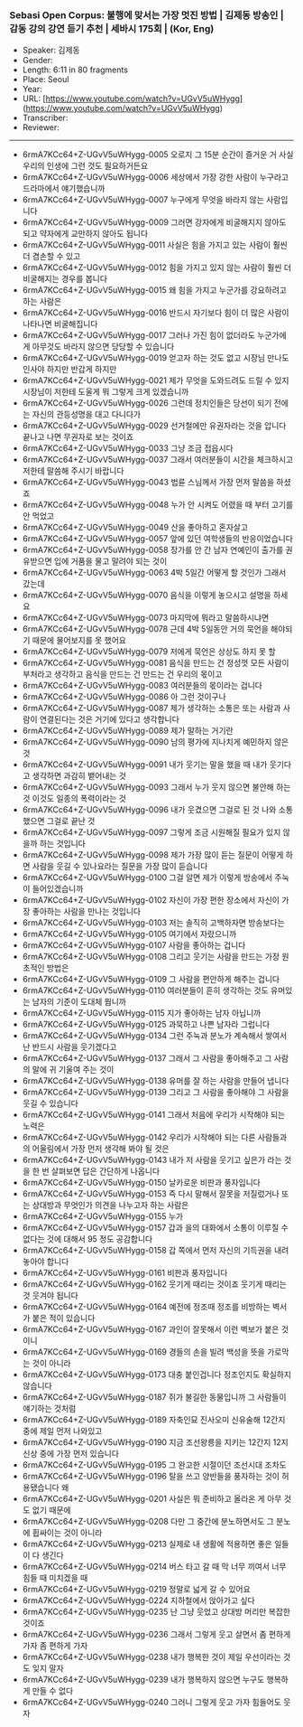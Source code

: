 ### Sebasi Open Corpus: 불행에 맞서는 가장 멋진 방법 | 김제동 방송인 | 감동 강의 강연 듣기 추천 | 세바시 175회 | (Kor, Eng)

- Speaker: 김제동
- Gender: 
- Length: 6:11 in 80 fragments
- Place: Seoul
- Year: 
- URL: [https://www.youtube.com/watch?v=UGvV5uWHygg] (https://www.youtube.com/watch?v=UGvV5uWHygg)
- Transcriber: 
- Reviewer: 

---

- 6rmA7KCc64+Z-UGvV5uWHygg-0005 오로지 그 15분 순간이 즐거운 거 사실 우리의 인생에 그런 것도 필요하거든요
- 6rmA7KCc64+Z-UGvV5uWHygg-0006 세상에서 가장 강한 사람이 누구라고 드라마에서 얘기했습니까
- 6rmA7KCc64+Z-UGvV5uWHygg-0007 누구에게 무엇을 바라지 않는 사람입니다
- 6rmA7KCc64+Z-UGvV5uWHygg-0009 그러면 강자에게 비굴해지지 않아도 되고 약자에게 교만하지 않아도 됩니다
- 6rmA7KCc64+Z-UGvV5uWHygg-0011 사실은 힘을 가지고 있는 사람이 훨씬 더 겸손할 수 있고
- 6rmA7KCc64+Z-UGvV5uWHygg-0012 힘을 가지고 있지 않는 사람이 훨씬 더 비굴해지는 경우를 봅니다
- 6rmA7KCc64+Z-UGvV5uWHygg-0015 왜 힘을 가지고 누군가를 강요하려고 하는 사람은
- 6rmA7KCc64+Z-UGvV5uWHygg-0016 반드시 자기보다 힘이 더 많은 사람이 나타나면 비굴해집니다
- 6rmA7KCc64+Z-UGvV5uWHygg-0017 그러나 가진 힘이 없더라도 누군가에게 아무것도 바라지 않으면 당당할 수 있습니다
- 6rmA7KCc64+Z-UGvV5uWHygg-0019 얻고자 하는 것도 없고 시장님 만나도 인사야 하지만 반갑게 하지만
- 6rmA7KCc64+Z-UGvV5uWHygg-0021 제가 무엇을 도와드려도 드릴 수 있지 시장님이 저한테 도울게 뭐 그렇게 크게 있겠습니까
- 6rmA7KCc64+Z-UGvV5uWHygg-0026 그런데 정치인들은 당선이 되기 전에는 자신의 관등성명을 대고 다니다가
- 6rmA7KCc64+Z-UGvV5uWHygg-0029 선거철에만 유권자라는 것을 압니다 끝나고 나면 무권자로 보는 것이죠
- 6rmA7KCc64+Z-UGvV5uWHygg-0033 그냥 조금 접읍시다
- 6rmA7KCc64+Z-UGvV5uWHygg-0037 그래서 여러분들이 시간을 체크하시고 저한테 말씀해 주시기 바랍니다
- 6rmA7KCc64+Z-UGvV5uWHygg-0043 법륜 스님께서 가장 먼저 말씀을 하셨죠
- 6rmA7KCc64+Z-UGvV5uWHygg-0048 누가 안 시켜도 어렸을 때 부터 고기를 안 먹었고
- 6rmA7KCc64+Z-UGvV5uWHygg-0049 산을 좋아하고 혼자살고
- 6rmA7KCc64+Z-UGvV5uWHygg-0057 앞에 있던 여학생들의 반응이었습니다
- 6rmA7KCc64+Z-UGvV5uWHygg-0058 장가를 안 간 남자 연예인이 출가를 권유받으면 입에 거품을 물고 말려야 되는 것이
- 6rmA7KCc64+Z-UGvV5uWHygg-0063 4박 5일간 어떻게 할 것인가 그래서 갔는데
- 6rmA7KCc64+Z-UGvV5uWHygg-0070 음식을 이렇게 놓으시고 설명을 하세요
- 6rmA7KCc64+Z-UGvV5uWHygg-0073 마지막에 뭐라고 말씀하시냐면
- 6rmA7KCc64+Z-UGvV5uWHygg-0078 근데 4박 5일동안 거의 묵언을 해야되기 때문에 물어보지를 못 했어요
- 6rmA7KCc64+Z-UGvV5uWHygg-0079 저에게 묵언은 상상도 하지 못 할
- 6rmA7KCc64+Z-UGvV5uWHygg-0081 음식을 만드는 건 정성껏 모든 사람이 부처라고 생각하고 음식을 만드는 건 만드는 건 우리의 몫이고
- 6rmA7KCc64+Z-UGvV5uWHygg-0083 여러분들의 몫이라는 겁니다
- 6rmA7KCc64+Z-UGvV5uWHygg-0086 아 그런 것이구나
- 6rmA7KCc64+Z-UGvV5uWHygg-0087 제가 생각하는 소통은 또는 사람과 사람이 연결된다는 것은 거기에 있다고 생각합니다
- 6rmA7KCc64+Z-UGvV5uWHygg-0089 제가 말하는 거기란
- 6rmA7KCc64+Z-UGvV5uWHygg-0090 남의 평가에 지나치게 예민하지 않은 것
- 6rmA7KCc64+Z-UGvV5uWHygg-0091 내가 웃기는 말을 했을 때 내가 웃기다고 생각하면 과감히 뱉어내는 것
- 6rmA7KCc64+Z-UGvV5uWHygg-0093 그래서 누가 웃지 않으면 불안해 하는 것 이것도 일종의 폭력이라는 것
- 6rmA7KCc64+Z-UGvV5uWHygg-0096 내가 웃겼으면 그걸로 된 것 나와 소통했으면 그걸로 끝난 것
- 6rmA7KCc64+Z-UGvV5uWHygg-0097 그렇게 조금 시원해질 필요가 있지 않을까 하는 것입니다
- 6rmA7KCc64+Z-UGvV5uWHygg-0098 제가 가장 많이 듣는 질문이 어떻게 하면 사람을 웃길 수 있나요라는 질문을 가장 많이 듣습니다
- 6rmA7KCc64+Z-UGvV5uWHygg-0100 그걸 알면 제가 이렇게 방송에서 주눅이 들어있겠습니까
- 6rmA7KCc64+Z-UGvV5uWHygg-0102 자신이 가장 편한 장소에서 자신이 가장 좋아하는 사람을 만나는 것입니다
- 6rmA7KCc64+Z-UGvV5uWHygg-0103 저는 솔직히 고백하자면 방송보다는
- 6rmA7KCc64+Z-UGvV5uWHygg-0105 여기에서 자랐으니까
- 6rmA7KCc64+Z-UGvV5uWHygg-0107 사람을 좋아하는 겁니다
- 6rmA7KCc64+Z-UGvV5uWHygg-0108 그리고 웃기는 사람을 만드는 가장 원초적인 방법은
- 6rmA7KCc64+Z-UGvV5uWHygg-0109 그 사람을 편안하게 해주는 겁니다
- 6rmA7KCc64+Z-UGvV5uWHygg-0110 여러분들이 흔히 생각하는 것도 유머있는 남자의 기준이 도대체 뭡니까
- 6rmA7KCc64+Z-UGvV5uWHygg-0115 지가 좋아하는 남자 아닙니까
- 6rmA7KCc64+Z-UGvV5uWHygg-0125 과묵하고 나쁜 남자라 그럽니다
- 6rmA7KCc64+Z-UGvV5uWHygg-0134 그런 주눅과 분노가 계속해서 쌓여서 난 반드시 사람을 웃기겠다고
- 6rmA7KCc64+Z-UGvV5uWHygg-0137 그래서 그 사람을 좋아해주고 그 사람의 말에 귀 기울여 주는 것이
- 6rmA7KCc64+Z-UGvV5uWHygg-0138 유머를 잘 하는 사람을 만들어 냅니다
- 6rmA7KCc64+Z-UGvV5uWHygg-0139 그리고 그 사람을 좋아해야 그 사람을 웃길 수 있습니다
- 6rmA7KCc64+Z-UGvV5uWHygg-0141 그래서 처음에 우리가 시작해야 되는 노력은
- 6rmA7KCc64+Z-UGvV5uWHygg-0142 우리가 시작해야 되는 다른 사람들과의 어울림에서 가장 먼저 생각해 봐야 될 것은
- 6rmA7KCc64+Z-UGvV5uWHygg-0143 내가 저 사람을 웃기고 싶은가 라는 것을 한 번 살펴보면 답은 간단하게 나옵니다
- 6rmA7KCc64+Z-UGvV5uWHygg-0150 날카로운 비판과 풍자입니다
- 6rmA7KCc64+Z-UGvV5uWHygg-0153 즉 다시 말해서 잘못을 저질렀거나 또는 상대방과 무엇인가 의견을 나누고자 하는 사람은
- 6rmA7KCc64+Z-UGvV5uWHygg-0155 누가
- 6rmA7KCc64+Z-UGvV5uWHygg-0157 갑과 을의 대화에서 소통이 이루질 수 없다는 것에 대해서 95 정도 공감합니다
- 6rmA7KCc64+Z-UGvV5uWHygg-0158 갑 쪽에서 먼저 자신의 기득권을 내려 놓아야 합니다
- 6rmA7KCc64+Z-UGvV5uWHygg-0161 비판과 풍자입니다
- 6rmA7KCc64+Z-UGvV5uWHygg-0162 웃기게 때리는 것이죠 웃기게 때리는 것 웃겨야 됩니다
- 6rmA7KCc64+Z-UGvV5uWHygg-0164 예전에 정조때 정조를 비방하는 벽서가 붙은 적이 있습니다
- 6rmA7KCc64+Z-UGvV5uWHygg-0167 과인이 잘못해서 이런 벽보가 붙은 것이니
- 6rmA7KCc64+Z-UGvV5uWHygg-0169 경들의 손을 빌려 백성을 뜻을 가로막는 것이 아니라
- 6rmA7KCc64+Z-UGvV5uWHygg-0173 대충 붙인겁니다 정조인지도 확실하지 않습니다
- 6rmA7KCc64+Z-UGvV5uWHygg-0187 쥐가 불길한 동물입니까 그 사람들이 얘기하는 것처럼
- 6rmA7KCc64+Z-UGvV5uWHygg-0189 자축인묘 진사오미 신유술해 12간지 중에 제일 먼저 나와있고
- 6rmA7KCc64+Z-UGvV5uWHygg-0190 지금 조선왕릉을 지키는 12간지 12지신상 중에 가장 먼저 있습니다
- 6rmA7KCc64+Z-UGvV5uWHygg-0195 그 완고한 시절이던 조선시대 조차도
- 6rmA7KCc64+Z-UGvV5uWHygg-0196 탈을 쓰고 양반들을 풍자하는 것이 허용됐습니다 왜
- 6rmA7KCc64+Z-UGvV5uWHygg-0201 사실은 뭐 준비하고 올라온 게 아무 것도 없기 때문에
- 6rmA7KCc64+Z-UGvV5uWHygg-0208 다만 그 중간에 분노하면서도 그 분노에 휩싸이는 것이 아니라
- 6rmA7KCc64+Z-UGvV5uWHygg-0213 실제로 내 생활에 적용하면 좋은 일들이 다 생긴다
- 6rmA7KCc64+Z-UGvV5uWHygg-0214 버스 타고 갈 때 막 너무 끼여서 너무 힘들 때 미치겠을 때
- 6rmA7KCc64+Z-UGvV5uWHygg-0219 정말로 넓게 갈 수 있어요
- 6rmA7KCc64+Z-UGvV5uWHygg-0224 지하철에서 앉아가고 싶다
- 6rmA7KCc64+Z-UGvV5uWHygg-0235 난 그냥 웃었고 상대방 머리만 복잡한 것이죠
- 6rmA7KCc64+Z-UGvV5uWHygg-0236 그래서 그렇게 웃고 살면서 좀 편하게 가자 좀 편하게 가자
- 6rmA7KCc64+Z-UGvV5uWHygg-0238 내가 행복한 것이 제일 우선이라는 것도 잊지 말자
- 6rmA7KCc64+Z-UGvV5uWHygg-0239 내가 행복하지 않으면 누구도 행복하게 만들 수 없다
- 6rmA7KCc64+Z-UGvV5uWHygg-0240 그러니 그렇게 웃고 가자 힘들어도 웃자
